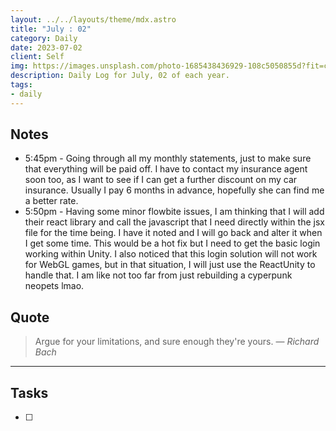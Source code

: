 ```yaml
---
layout: ../../layouts/theme/mdx.astro
title: "July : 02"
category: Daily
date: 2023-07-02
client: Self
img: https://images.unsplash.com/photo-1685438436929-108c5050855d?fit=crop&q=85&w=1400&h=700
description: Daily Log for July, 02 of each year.
tags:
- daily
---
```


## Notes

- 5:45pm - Going through all my monthly statements, just to make sure that everything will be paid off. I have to contact my insurance agent soon too, as I want to see if I can get a further discount on my car insurance. Usually I pay 6 months in advance, hopefully she can find me a better rate. 
- 5:50pm - Having some minor flowbite issues, I am thinking that I will add their react library and call the javascript that I need directly within the jsx file for the time being. I have it noted and I will go back and alter it when I get some time. This would be a hot fix but I need to get the basic login working within Unity. I also noticed that this login solution will not work for WebGL games, but in that situation, I will just use the ReactUnity to handle that. I am like not too far from just rebuilding a cyperpunk neopets lmao.

## Quote

> Argue for your limitations, and sure enough they're yours.
> — <cite>Richard Bach</cite>

---

## Tasks

- [ ]